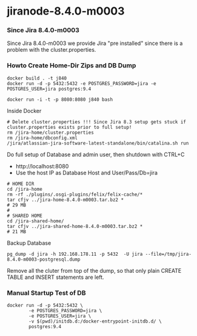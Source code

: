 # jiranode-8.4.0-m0003



### Since Jira 8.4.0-m0003 

Since Jira 8.4.0-m0003 we provide Jira "pre installed" since there is a problem
with the cluster.properties.


### Howto Create Home-Dir Zips and DB Dump

```
docker build . -t j840
docker run -d -p 5432:5432 -e POSTGRES_PASSWORD=jira -e POSTGRES_USER=jira postgres:9.4

docker run -i -t -p 8080:8080 j840 bash
```

Inside Docker

```
# Delete cluster.properties !!! Since Jira 8.3 setup gets stuck if cluster.properties exists prior to full setup!
rm /jira-home/cluster.properties
rm /jira-home/dbconfig.xml
/jira/atlassian-jira-software-latest-standalone/bin/catalina.sh run
```

Do full setup of Database and admin user, then shutdown with CTRL+C

 * http://localhost:8080
 * Use the host IP as Database Host and User/Pass/Db=jira

```
# HOME DIR
cd /jira-home
rm -rf ./plugins/.osgi-plugins/felix/felix-cache/*
tar cfjv ../jira-home-8.4.0-m0003.tar.bz2 *
# 29 MB
#
# SHARED HOME
cd /jira-shared-home/
tar cfjv ../jira-shared-home-8.4.0-m0003.tar.bz2 *
# 21 MB
```



Backup Database

```
pg_dump -d jira -h 192.168.178.11 -p 5432  -U jira --file=/tmp/jira-8.4.0-m0003-postgresql.dump
```

Remove all the cluter from top of the dump, so that only plain CREATE TABLE and INSERT statements
are left.

### Manual Startup Test of DB

```
docker run -d -p 5432:5432 \
        -e POSTGRES_PASSWORD=jira \
        -e POSTGRES_USER=jira \
        -v $(pwd)/initdb.d:/docker-entrypoint-initdb.d/ \
        postgres:9.4
```




